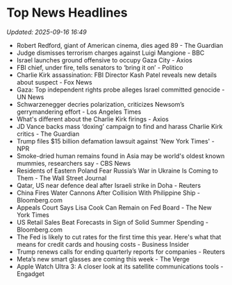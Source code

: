 # Top News Headlines

_Updated: 2025-09-16 16:49_

- Robert Redford, giant of American cinema, dies aged 89 - The Guardian
- Judge dismisses terrorism charges against Luigi Mangione - BBC
- Israel launches ground offensive to occupy Gaza City - Axios
- FBI chief, under fire, tells senators to ‘bring it on’ - Politico
- Charlie Kirk assassination: FBI Director Kash Patel reveals new details about suspect - Fox News
- Gaza: Top independent rights probe alleges Israel committed genocide - UN News
- Schwarzenegger decries polarization, criticizes Newsom’s gerrymandering effort - Los Angeles Times
- What's different about the Charlie Kirk firings - Axios
- JD Vance backs mass ‘doxing’ campaign to find and harass Charlie Kirk critics - The Guardian
- Trump files $15 billion defamation lawsuit against 'New York Times' - NPR
- Smoke-dried human remains found in Asia may be world's oldest known mummies, researchers say - CBS News
- Residents of Eastern Poland Fear Russia’s War in Ukraine Is Coming to Them - The Wall Street Journal
- Qatar, US near defence deal after Israeli strike in Doha - Reuters
- China Fires Water Cannons After Collision With Philippine Ship - Bloomberg.com
- Appeals Court Says Lisa Cook Can Remain on Fed Board - The New York Times
- US Retail Sales Beat Forecasts in Sign of Solid Summer Spending - Bloomberg.com
- The Fed is likely to cut rates for the first time this year. Here's what that means for credit cards and housing costs - Business Insider
- Trump renews calls for ending quarterly reports for companies - Reuters
- Meta’s new smart glasses are coming this week - The Verge
- Apple Watch Ultra 3: A closer look at its satellite communications tools - Engadget